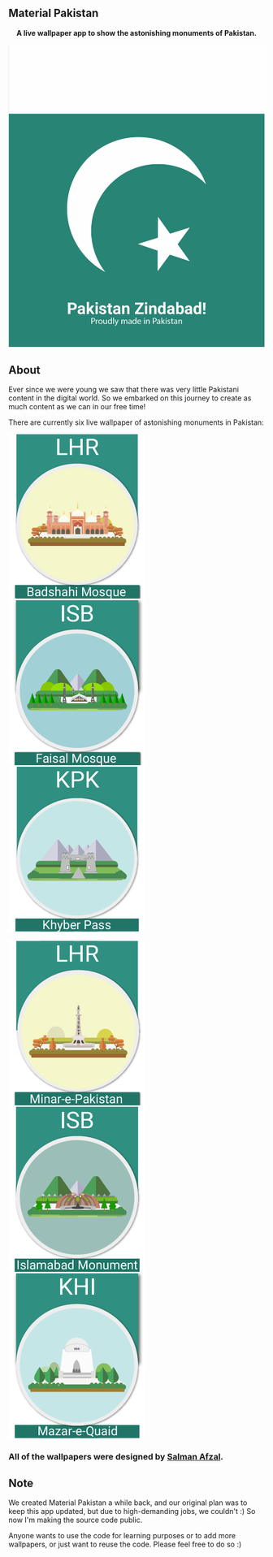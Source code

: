 ## Material Pakistan

<p align="center"><b>A live wallpaper app to show the astonishing monuments of Pakistan.</b></p>

<p align="center">
  <img src="./app/src/main/assets/splash_image.jpg">
</p>

## About

Ever since we were young we saw that there was very little Pakistani content in the digital world. So we embarked on this journey to create as much content as we can in our free time!

There are currently six live wallpaper of astonishing monuments in Pakistan:

<img src="./app/src/main/res/drawable/live_badshahi_mosque_icon.png"> <img src="./app/src/main/res/drawable/live_faisal_mosque_icon.png"> <img src="./app/src/main/res/drawable/live_khyberpass_icon.png"> 

<img src="./app/src/main/res/drawable/live_minare_pak_icon.png"> <img src="./app/src/main/res/drawable/live_monument_icon.png"> <img src="./app/src/main/res/drawable/live_quaid_icon.png">


### All of the wallpapers were designed by <a href="u">Salman Afzal</a>.


## Note

We created Material Pakistan a while back, and our original plan was to keep this app updated, but due to high-demanding jobs, we couldn't :) So now I'm making the source code public. 

Anyone wants to use the code for learning purposes or to add more wallpapers, or just want to reuse the code. Please feel free to do so :)
